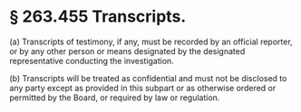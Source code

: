# § 263.455   Transcripts.

(a) Transcripts of testimony, if any, must be recorded by an official reporter, or by any other person or means designated by the designated representative conducting the investigation.


(b) Transcripts will be treated as confidential and must not be disclosed to any party except as provided in this subpart or as otherwise ordered or permitted by the Board, or required by law or regulation.






